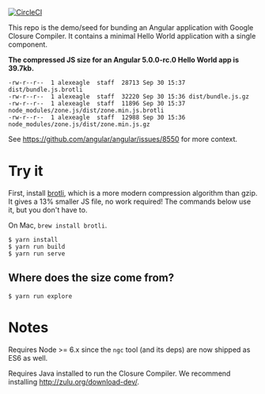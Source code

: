 [![CircleCI](https://circleci.com/gh/angular/closure-demo.svg?style=svg)](https://circleci.com/gh/angular/closure-demo)

This repo is the demo/seed for bunding an Angular application with Google Closure Compiler.
It contains a minimal Hello World application with a single component.

**The compressed JS size for an Angular 5.0.0-rc.0 Hello World app is 39.7kb.**

```
-rw-r--r--  1 alexeagle  staff  28713 Sep 30 15:37 dist/bundle.js.brotli
-rw-r--r--  1 alexeagle  staff  32220 Sep 30 15:36 dist/bundle.js.gz
-rw-r--r--  1 alexeagle  staff  11896 Sep 30 15:37 node_modules/zone.js/dist/zone.min.js.brotli
-rw-r--r--  1 alexeagle  staff  12988 Sep 30 15:36 node_modules/zone.js/dist/zone.min.js.gz
```

See https://github.com/angular/angular/issues/8550 for more context.

# Try it

First, install [brotli], which is a more modern compression algorithm than gzip.
It gives a 13% smaller JS file, no work required!
The commands below use it, but you don't have to.

On Mac, `brew install brotli`.

``` shell
$ yarn install
$ yarn run build
$ yarn run serve
```

[brotli]: https://github.com/google/brotli

## Where does the size come from?

``` shell
$ yarn run explore
```

# Notes

Requires Node >= 6.x since the `ngc` tool (and its deps) are now shipped as ES6 as well.

Requires Java installed to run the Closure Compiler. We recommend installing http://zulu.org/download-dev/.
